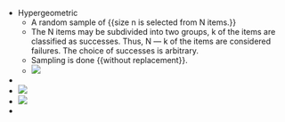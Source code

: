 - Hypergeometric
    - A random sample of {{size n is selected from N items.}} 
    - The N items may be subdivided into two groups, k of the items are classified as successes. Thus, N — k of the items are considered failures. The choice of successes is arbitrary.
    - Sampling is done {{without replacement}}.
    - ![](https://remnote-user-data.s3.amazonaws.com/ajNJ2omde-NKT7NrVhchng3x7ZqmkvZy4m9jp66LpJnjneloBzOKHkxL1j2l29_2kAtNvQN-LW2pihnoKatd76FA7fqdf_8pVPEQu4lqIJ0bYxVKqTp7YL5RI-A1hxNI.png) 
- 
- ![](https://remnote-user-data.s3.amazonaws.com/VpcgB7wzGa23L6AXc8I-yixLnlQsebAmX19FS-OhDAzUOZIOjfC2VZqLvUF2hUKGxs5qtG7DfVnhVHqG0zzpcoArSlVWMxaRt2640_V9mLeNEZeWi2DUi1AnlJdbA5K9.png) 
- ![](https://remnote-user-data.s3.amazonaws.com/4tqFykDAY3JgSdYGEwz8rWzIDzlcikEBx4hNdHT4vAAxmUYpv9NeCDaXPgNYnDPEEIFbb_QcqIgtp8uaSKtHNNWbbvTk_nB9JE0Hkno9MafMoVraTHSEgQB77oLgxbQJ.png) 
- 
